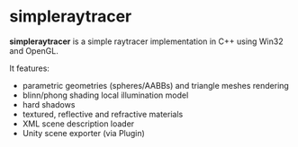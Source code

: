 # simpleraytracer

**simpleraytracer** is a simple raytracer implementation in C++ using Win32 and OpenGL.

It features:

 - parametric geometries (spheres/AABBs) and triangle meshes rendering
 - blinn/phong shading local illumination model
 - hard shadows
 - textured, reflective and refractive materials
 - XML scene description loader
 - Unity scene exporter (via Plugin)
